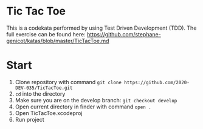 #  Tic Tac Toe
This is a codekata performed by using Test Driven Development (TDD). The full exercise can be found here: <https://github.com/stephane-genicot/katas/blob/master/TicTacToe.md>

# Start
1. Clone repository with command `git clone https://github.com/2020-DEV-035/TicTacToe.git`
2. `cd` into the directory
3. Make sure you are on the develop branch: `git checkout develop`
4. Open current directory in finder with command `open .`
5. Open TicTacToe.xcodeproj
6. Run project
